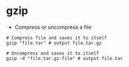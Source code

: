 # gzip

- Compress or uncompress a file

```shell
# Compress file and saves it to itself
gzip "file.tar" # output file.tar.gz

# Uncompress and saves it to itself
gzip -d "file.tar.gz-file" # output file.tar
```
